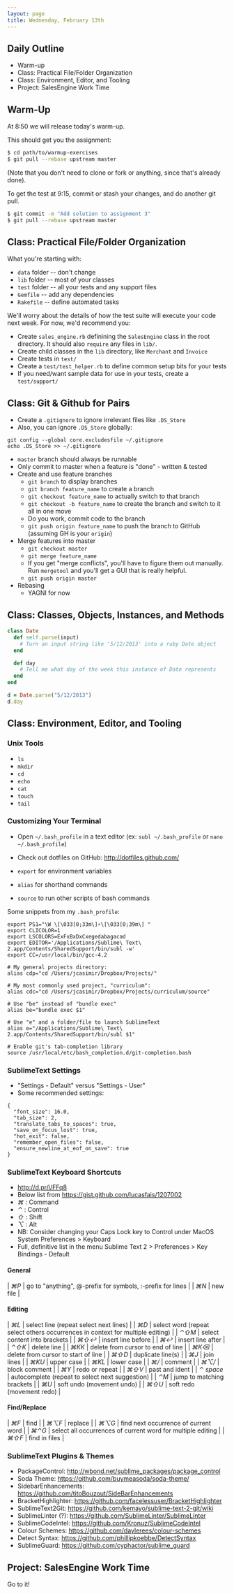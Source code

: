 ```yaml
---
layout: page
title: Wednesday, February 13th
---
```


## Daily Outline

* Warm-up
* Class: Practical File/Folder Organization
* Class: Environment, Editor, and Tooling
* Project: SalesEngine Work Time

## Warm-Up

At 8:50 we will release today's warm-up.

This should get you the assignment:

```sh
$ cd path/to/warmup-exercises
$ git pull --rebase upstream master
```

(Note that you don't need to clone or fork or anything, since that's already done).

To get the test at 9:15, commit or stash your changes, and do another git pull.

```sh
$ git commit -m "Add solution to assignment 3"
$ git pull --rebase upstream master
```


## Class: Practical File/Folder Organization

What you're starting with:

* `data` folder -- don't change
* `lib` folder -- most of your classes
* `test` folder -- all your tests and any support files
* `Gemfile` -- add any dependencies
* `Rakefile` -- define automated tasks

We'll worry about the details of how the test suite will execute your code next week. For now, we'd recommend you:

* Create `sales_engine.rb` definining the `SalesEngine` class in the root directory. It should also `require` any files in `lib/`.
* Create child classes in the `lib` directory, like `Merchant` and `Invoice`
* Create tests in `test/`
* Create a `test/test_helper.rb` to define common setup bits for your tests
* If you need/want sample data for use in your tests, create a `test/support/`

## Class: Git & Github for Pairs

* Create a `.gitignore` to ignore irrelevant files like `.DS_Store`
* Also, you can ignore `.DS_Store` globally:

```
git config --global core.excludesfile ~/.gitignore
echo .DS_Store >> ~/.gitignore
```

* `master` branch should always be runnable
* Only commit to master when a feature is "done" - written & tested
* Create and use feature branches
  * `git branch` to display branches
  * `git branch feature_name` to create a branch
  * `git checkout feature_name` to actually switch to that branch
  * `git checkout -b feature_name` to create the branch and switch to it all in one move
  * Do you work, commit code to the branch
  * `git push origin feature_name` to push the branch to GitHub (assuming GH is your `origin`)
* Merge features into master
  * `git checkout master`
  * `git merge feature_name`
  * If you get "merge conflicts", you'll have to figure them out manually. Run `mergetool` and you'll get a GUI that is really helpful.
  * `git push origin master`
* Rebasing
  * YAGNI for now

## Class: Classes, Objects, Instances, and Methods

```ruby
class Date
  def self.parse(input)
    # Turn an input string like '5/12/2013' into a ruby Date object
  end

  def day
    # Tell me what day of the week this instance of Date represents
  end
end

d = Date.parse("5/12/2013")
d.day
```

## Class: Environment, Editor, and Tooling

### Unix Tools

* `ls`
* `mkdir`
* `cd`
* `echo`
* `cat`
* `touch`
* `tail`

### Customizing Your Terminal

* Open `~/.bash_profile` in a text editor (ex: `subl ~/.bash_profile` or `nano ~/.bash_profile`)
* Check out dotfiles on GitHub: http://dotfiles.github.com/

* `export` for environment variables
* `alias` for shorthand commands
* `source` to run other scripts of bash commands

Some snippets from my `.bash_profile`:

```
export PS1="\W \[\033[0;33m\]⚡\[\033[0;39m\] "
export CLICOLOR=1
export LSCOLORS=ExFxBxDxCxegedabagacad
export EDITOR='/Applications/Sublime\ Text\ 2.app/Contents/SharedSupport/bin/subl -w'
export CC=/usr/local/bin/gcc-4.2

# My general projects directory:
alias cdp="cd /Users/jcasimir/Dropbox/Projects/"

# My most commonly used project, "curriculum":
alias cdc="cd /Users/jcasimir/Dropbox/Projects/curriculum/source"

# Use "be" instead of "bundle exec"
alias be="bundle exec $1"

# Use "e" and a folder/file to launch SublimeText
alias e="/Applications/Sublime\ Text\ 2.app/Contents/SharedSupport/bin/subl $1"

# Enable git's tab-completion library
source /usr/local/etc/bash_completion.d/git-completion.bash
```

### SublimeText Settings

* "Settings - Default" versus "Settings - User"
* Some recommended settings:

```
{
  "font_size": 16.0,
  "tab_size": 2,
  "translate_tabs_to_spaces": true,
  "save_on_focus_lost": true,
  "hot_exit": false,
  "remember_open_files": false,
  "ensure_newline_at_eof_on_save": true
}
```

### SublimeText Keyboard Shortcuts

* http://d.pr/i/FFq8
* Below list from https://gist.github.com/lucasfais/1207002
* *⌘* : Command
* *⌃* : Control
* *⇧* : Shift
* *⌥* : Alt
* NB: Consider changing your Caps Lock key to Control under MacOS System Preferences > Keyboard
* Full, definitive list in the menu Sublime Text 2 > Preferences > Key Bindings - Default

#### General
 
| *⌘P* | go to "anything", @-prefix for symbols, :-prefix for lines |
| *⌘N* | new file |
 
#### Editing
 
| *⌘L* | select line (repeat select next lines) |
| *⌘D* | select word (repeat select others occurrences in context for multiple editing) |
| *⌃⇧M* | select content into brackets |
| *⌘⇧↩* | insert line before |
| *⌘↩* | insert line after |
| *⌃⇧K* | delete line |
| *⌘KK* | delete from cursor to end of line |
| *⌘K⌫* | delete from cursor to start of line |
| *⌘⇧D* | duplicate line(s) |
| *⌘J* | join lines |
| *⌘KU* | upper case |
| *⌘KL* | lower case |
| *⌘/* | comment |
| *⌘⌥/* | block comment |
| *⌘Y* | redo or repeat |
| *⌘⇧V* | past and ident |
| *⌃ space* | autocomplete (repeat to select next suggestion) |
| *⌃M* | jump to matching brackets |
| *⌘U* | soft undo (movement undo) |
| *⌘⇧U* | soft redo (movement redo) |

#### Find/Replace
 
| *⌘F* | find |
| *⌘⌥F* | replace |
| *⌘⌥G* | find next occurrence of current word |
| *⌘⌃G* | select all occurrences of current word for multiple editing |
| *⌘⇧F* | find in files |

### SublimeText Plugins & Themes

* PackageControl: http://wbond.net/sublime_packages/package_control
* Soda Theme: https://github.com/buymeasoda/soda-theme/
* SidebarEnhancements: https://github.com/titoBouzout/SideBarEnhancements
* BracketHighlighter: https://github.com/facelessuser/BracketHighlighter
* SublimeText2Git: https://github.com/kemayo/sublime-text-2-git/wiki
* SublimeLinter (?): https://github.com/SublimeLinter/SublimeLinter
* SublimeCodeIntel: https://github.com/Kronuz/SublimeCodeIntel
* Colour Schemes: https://github.com/daylerees/colour-schemes
* Detect Syntax: https://github.com/phillipkoebbe/DetectSyntax
* SublimeGuard: https://github.com/cyphactor/sublime_guard

## Project: SalesEngine Work Time

Go to it!
